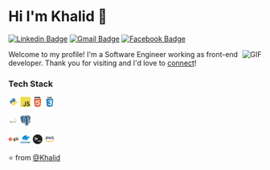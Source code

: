 


# Hi I'm Khalid 👋


[![Linkedin Badge](https://img.shields.io/badge/-khalid-blue?style=flat&logo=Linkedin&logoColor=white&link=https://www.linkedin.com/in/khalidadamu/)](https://www.linkedin.com/in/khalidadamu/)
[![Gmail Badge](https://img.shields.io/badge/-khalidbox720-c14438?style=flat&logo=Gmail&logoColor=white&link=mailto:khalidbox720@hotmail.com)](mailto:khalidbox720@hotmail.com)
[![Facebook Badge](https://img.shields.io/badge/-khalidadamu.github.io-%231877F2.svg?&style=flat-square&logoColor=white&link=https://github.com/khalidadamu)](https://github.com/khalidadamu)


 <img align="right" alt="GIF" src="https://media.giphy.com/media/13HgwGsXF0aiGY/giphy.gif"  />

Welcome to my profile! I'm a Software Engineer working as front-end developer. Thank you for visiting and I'd love to [connect](https://www.linkedin.com/in/khalidadamu/)!



### Tech Stack 
<code><img height="20" src="https://raw.githubusercontent.com/github/explore/80688e429a7d4ef2fca1e82350fe8e3517d3494d/topics/python/python.png"></code>
<code><img height="20" src="https://raw.githubusercontent.com/github/explore/80688e429a7d4ef2fca1e82350fe8e3517d3494d/topics/javascript/javascript.png"></code>
<code><img height="20" src="https://raw.githubusercontent.com/github/explore/80688e429a7d4ef2fca1e82350fe8e3517d3494d/topics/html/html.png"></code>
<code><img height="20" src="https://raw.githubusercontent.com/github/explore/80688e429a7d4ef2fca1e82350fe8e3517d3494d/topics/css/css.png"></code>


<code><img height="20" src="https://raw.githubusercontent.com/github/explore/80688e429a7d4ef2fca1e82350fe8e3517d3494d/topics/mysql/mysql.png"></code>
<code><img height="20" src="https://raw.githubusercontent.com/github/explore/80688e429a7d4ef2fca1e82350fe8e3517d3494d/topics/postgresql/postgresql.png"></code>

<code><img height="20" src="https://raw.githubusercontent.com/github/explore/80688e429a7d4ef2fca1e82350fe8e3517d3494d/topics/git/git.png"></code>
<code><img height="20" src="https://raw.githubusercontent.com/github/explore/80688e429a7d4ef2fca1e82350fe8e3517d3494d/topics/docker/docker.png"></code>
<code><img height="20" src="https://raw.githubusercontent.com/github/explore/80688e429a7d4ef2fca1e82350fe8e3517d3494d/topics/terminal/terminal.png"></code>
<code><img height="20" src="https://raw.githubusercontent.com/github/explore/80688e429a7d4ef2fca1e82350fe8e3517d3494d/topics/aws/aws.png"></code>




 
⭐️ from [@Khalid](https://github.com/khalidadamu)
